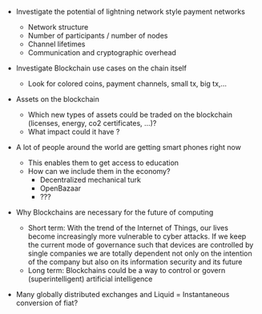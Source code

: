 * Investigate the potential of lightning network style payment networks
  * Network structure
  * Number of participants / number of nodes
  * Channel lifetimes
  * Communication and cryptographic overhead

* Investigate Blockchain use cases on the chain itself
  * Look for colored coins, payment channels, small tx, big tx,...

* Assets on the blockchain
  * Which new types of assets could be traded on the blockchain (licenses, energy, co2 certificates, ...)?
  * What impact could it have ?


* A lot of people around the world are getting smart phones right now
  * This enables them to get access to education
  * How can we include them in the economy?
    * Decentralized mechanical turk
    * OpenBazaar
    * ???



* Why Blockchains are necessary for the future of computing
  * Short term: With the trend of the Internet of Things, our lives become increasingly more vulnerable to cyber attacks. If we keep the current mode of governance such that devices are controlled by single companies we are totally dependent not only on the intention of the company but also on its information security and its future
  * Long term: Blockchains could be a way to control or govern (superintelligent) artificial intelligence


 * Many globally distributed exchanges and Liquid = Instantaneous conversion of fiat?